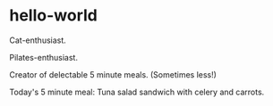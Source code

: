 # hello-world

Cat-enthusiast.

Pilates-enthusiast.

Creator of delectable 5 minute meals. (Sometimes less!)


Today's 5 minute meal: Tuna salad sandwich with celery and carrots.
